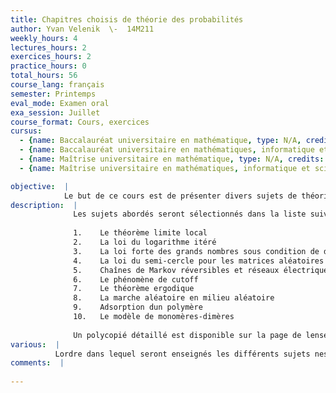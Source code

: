 ```yaml
---
title: Chapitres choisis de théorie des probabilités
author: Yvan Velenik  \-  14M211
weekly_hours: 4
lectures_hours: 2
exercices_hours: 2
practice_hours: 0
total_hours: 56
course_lang: français
semester: Printemps
eval_mode: Examen oral
exa_session: Juillet
course_format: Cours, exercices
cursus:
  - {name: Baccalauréat universitaire en mathématique, type: N/A, credits: 6}
  - {name: Baccalauréat universitaire en mathématiques, informatique et sciences numériques, type: N/A, credits: 6}
  - {name: Maîtrise universitaire en mathématique, type: N/A, credits: 6}
  - {name: Maîtrise universitaire en mathématiques, informatique et sciences numériques, type: N/A, credits: 6}

objective:  |
            Le but de ce cours est de présenter divers sujets de théorie des probabilités, en privilégiant autant que possible la simplicité de lexposition à la généralité. Les différents thèmes abordés sont courts (généralement couverts en 1 à 2 semaines) et indépendants. Ils offrent ainsi un petit aperçu de la diversité des problèmes abordés aujourdhui par la théorie des probabilités. De plus, leur analyse sera loccasion dintroduire les étudiants à une palette doutils très variés.
description:  |
              Les sujets abordés seront sélectionnés dans la liste suivante : (mais des ajouts sont possibles)
              
              1.	Le théorème limite local 
              2.	La loi du logarithme itéré 
              3.	La loi forte des grands nombres sous condition de dépendance faible
              4.	La loi du semi-cercle pour les matrices aléatoires
              5.	Chaînes de Markov réversibles et réseaux électriques
              6.	Le phénomène de cutoff
              7.	Le théorème ergodique
              8.	La marche aléatoire en milieu aléatoire
              9.	Adsorption dun polymère 
              10.	Le modèle de monomères-dimères 
              
              Un polycopié détaillé est disponible sur la page de lenseignant.
various:  |
          Lordre dans lequel seront enseignés les différents sujets nest pas fixé : les chapitres nécessitant une connaissance des chaînes de Markov seront abordés une fois ce thème couvert dans le cours de théorie des probabilités de 3e année. De cette façon, ce cours devrait être également accessible aux étudiants de 3e année.
comments:  |
           
---
```

